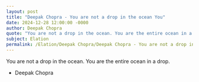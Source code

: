 ```yaml
---
layout: post
title: "Deepak Chopra - You are not a drop in the ocean You"
date: 2024-12-28 12:00:00 -0000
author: Deepak Chopra
quote: "You are not a drop in the ocean. You are the entire ocean in a drop."
subject: Elation
permalink: /Elation/Deepak Chopra/Deepak Chopra - You are not a drop in the ocean You
---
```


You are not a drop in the ocean. You are the entire ocean in a drop.

- Deepak Chopra
